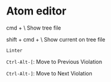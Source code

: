 # Atom editor

cmd + \ Show tree file

shift + cmd + \ Show current on tree file

`Linter`

`Ctrl-Alt-[`: Move to Previous Violation

`Ctrl-Alt-]`: Move to Next Violation